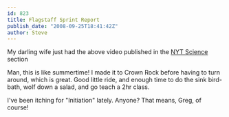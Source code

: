 ```yaml
---
id: 823
title: Flagstaff Sprint Report
publish_date: "2008-09-25T18:41:42Z"
author: Steve
---
```

  
My darling wife just had the above video published in the [NYT Science](http://dotearth.blogs.nytimes.com/2008/09/25/video-alaskas-eroding-arctic-coast/) section

Man, this is like summertime! I made it to Crown Rock before having to turn around, which is great. Good little ride, and enough time to do the sink bird-bath, wolf down a salad, and go teach a 2hr class.

I've been itching for "Initiation" lately. Anyone? That means, Greg, of course!
